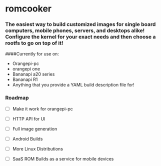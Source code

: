 # romcooker

### The easiest way to build customized images for single board computers, mobile phones, servers, and desktops alike!  Configure the kernel for your exact needs and then choose a rootfs to go on top of it!

####Currently for use on:

 * Orangepi-pc
 * orangepi one
 * Bananapi a20 series
 * Bananapi R1
 * Anything that you provide a YAML build description file for!
 
 
 ### Roadmap

- [ ] Make it work for orangepi-pc
- [ ] HTTP API for UI
- [ ] Full image generation
- [ ] Android Builds
- [ ] More Linux Distributions
- [ ] SaaS ROM Builds as a service for mobile devices
 

 
 
